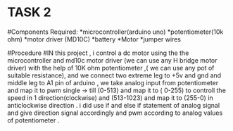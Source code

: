 # TASK 2

#Components Required:
*microcontroller(arduino uno)
*potentiometer(10k ohm)
*motor driver (MD10C)
*battery
*Motor
*jumper wires

#Procedure
#IN this project , i control a dc motor using the the microcontroller and md10c motor driver (we can use any H bridge motor driver) with the help of 10K ohm potentiometer ,( we can use any pot of suitable resistance), and we connect two extreme leg to +5v and gnd and middle leg to A1 pin of arduino , we take analog input from potentiometer and map it to pwm single -> till (0-513) and map it to ( 0-255) to controll the speed in 1 direction(clockwise) and (513-1023) and map it to  (255-0) in anticlockwise direction . i did use if and else if statement of analog signal and give direction signal accordingly and pwm according to analog values of potentiometer  .  
